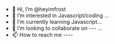 - 👋 Hi, I’m @heyimfrost
- 👀 I’m interested in Javascript/coding ...
- 🌱 I’m currently learning Javascript...
- 💞️ I’m looking to collaborate on --- ...
- 📫 How to reach me ---- 
